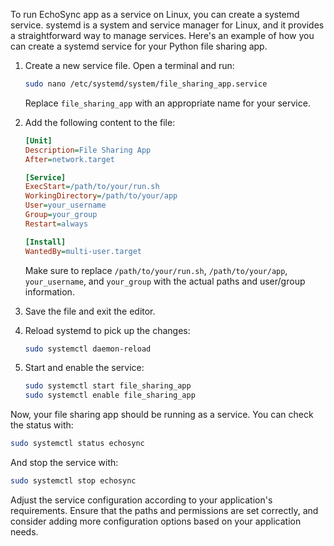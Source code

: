 To run EchoSync app as a service on Linux, you can create a systemd service. systemd is a system and service manager for Linux, and it provides a straightforward way to manage services. Here's an example of how you can create a systemd service for your Python file sharing app.

1. Create a new service file. Open a terminal and run:

   ```bash
   sudo nano /etc/systemd/system/file_sharing_app.service
   ```

   Replace `file_sharing_app` with an appropriate name for your service.

2. Add the following content to the file:

   ```ini
   [Unit]
   Description=File Sharing App
   After=network.target

   [Service]
   ExecStart=/path/to/your/run.sh
   WorkingDirectory=/path/to/your/app
   User=your_username
   Group=your_group
   Restart=always

   [Install]
   WantedBy=multi-user.target
   ```

   Make sure to replace `/path/to/your/run.sh`, `/path/to/your/app`, `your_username`, and `your_group` with the actual paths and user/group information.

3. Save the file and exit the editor.

4. Reload systemd to pick up the changes:

   ```bash
   sudo systemctl daemon-reload
   ```

5. Start and enable the service:

   ```bash
   sudo systemctl start file_sharing_app
   sudo systemctl enable file_sharing_app
   ```

Now, your file sharing app should be running as a service. You can check the status with:

```bash
sudo systemctl status echosync
```

And stop the service with:

```bash
sudo systemctl stop echosync
```

Adjust the service configuration according to your application's requirements. Ensure that the paths and permissions are set correctly, and consider adding more configuration options based on your application needs.
